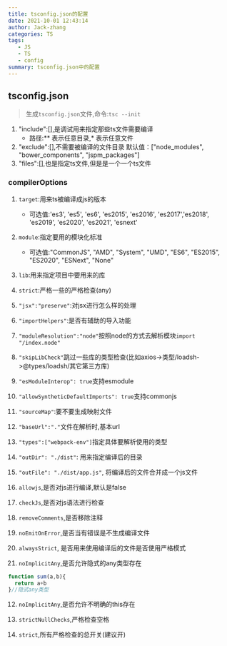 ```yaml
---
title: tsconfig.json的配置
date: 2021-10-01 12:43:14
author: Jack-zhang
categories: TS
tags:
   - JS
   - TS
   - config
summary: tsconfig.json中的配置
---
```

## tsconfig.json

> 生成```tsconfig.json```文件,命令:```tsc --init```

1. "include":[],是调试用来指定那些ts文件需要编译
   * 路径:**  表示任意目录,*  表示任意文件
2. "exclude":[],不需要被编译的文件目录 默认值：["node_modules", "bower_components", "jspm_packages"]
3. "files":[],也是指定ts文件,但是是一个一个ts文件

### compilerOptions

1. ```target```:用来ts被编译成js的版本
   * 可选值:'es3', 'es5', 'es6', 'es2015', 'es2016', 'es2017','es2018', 'es2019', 'es2020', 'es2021', 'esnext'

2. ```module```:指定要用的模块化标准
   * 可选值:"CommonJS", "AMD", "System", "UMD", "ES6", "ES2015", "ES2020", "ESNext", "None"

3. ```lib```:用来指定项目中要用来的库

4. `strict`:严格一些的严格检查(any)

5. `"jsx":"preserve"`:对jsx进行怎么样的处理

6. `"importHelpers"`:是否有辅助的导入功能

7. `"moduleResolution":"node"`按照node的方式去解析模块`import "/index.node"`

8. `"skipLibCheck"`跳过一些库的类型检查(比如axios->类型/loadsh->@types/loadsh/其它第三方库)

9. `"esModuleInterop": true`支持esmodule
10. `"allowSyntheticDefaultImports": true`支持commonjs

11. `"sourceMap"`:要不要生成映射文件

12. `"baseUrl":"."`文件在解析时,基本url

13. `"types":["webpack-env"]`指定具体要解析使用的类型

14. ```"outDir": "./dist"```: 用来指定编译后的目录

15. ```"outFile": "./dist/app.js"```, 将编译后的文件合并成一个js文件

16. ```allowjs```,是否对js进行编译,默认是false

17. ```checkJs```,是否对js语法进行检查

18. ```removeComments```,是否移除注释

19. ```noEmitOnError```,是否当有错误是不生成编译文件

20. ```alwaysStrict```, 是否用来使用编译后的文件是否使用严格模式

21. ```noImplicitAny```,是否允许隐式的any类型存在

```ts
function sum(a,b){
  return a+b
}//隐式any类型
```

12. ```noImplicitAny```,是否允许不明确的this存在

13. ```strictNullChecks```,严格检查空格

14. ```strict```,所有严格检查的总开关(建议开)